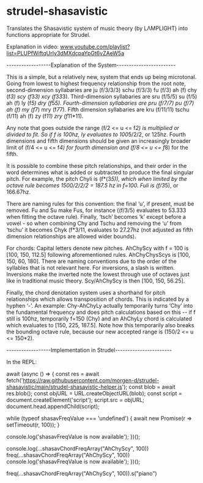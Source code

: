 # strudel-shasavistic
Translates the Shasavistic system of music theory (by LΛMPLIGHT) into functions appropriate for Strudel.

Explanation in video: www.youtube.com/playlist?list=PLUPfWiftqUrIy3dMXdcpaYpGt6vZAeW5a

------------------Explanation of the System------------------------

This is a simple, but a relatively new, system that ends up being microtonal.
Going from lowest to highest frequency relationship from the root note, second-dimension syllabaries are ju (f/3/3/3) schu (f/3/3) fu (f/3) ah (f) chy (f*3) scy (f*3*3) xcy (f*3*3*3).
Third-dimension syllabaries are sru (f/5/5) su (f/5) ah (f) ly (f*5) dry (f*5*5). Fourth-dimension syllabaries are pru (f/7/7) pu (f/7) ah (f) my (f*7) mry (f*7*7). Fifth dimension syllabaries are kru (f/11/11) tschu (f/11) ah (f) zy (f*11) zry (f*11*11).

Any note that goes outside the range (f/2 <= u <= f*2) is multiplied or divided to fit. So if f is 100hz, ly evaluates to 100*5/2/2, or 125hz. Fourth dimensions and fifth dimensions should be given an increasingly broader limit of (f/4 <= u <= f*4) for fourth dimension and (f/8 <= u <= f*8) for the fifth.

It is possible to combine these pitch relationships, and their order in the word determines what is added or subtracted to produce the final singular pitch. For example, the pitch Chyli is (f*(3*5)), which when limited by the octave rule becomes 1500/2/2/2 = 187.5 hz in f=100. Fuli is (f/3*5), or 166.67hz. 

There are naming rules for this convention: the final ‘u’, if present, must be removed. Fu and Su make Fus, for instance ((f/3/5) evaluates to 53.333 when fitting the octave rule). Finally, ‘tsch’ becomes ‘k’ except before a vowel - so when combining Chy and Tschu and removing the ‘u’ from ‘tschu’ it becomes Chyk (f*3/11, evaluates to 27.27hz (not adjusted as fifth dimension relationships are allowed wider bounds).

For chords:
Capital letters denote new pitches. AhChyScy with f = 100 is [100, 150, 112.5] following aforementioned rules. AhChyChysScys is [100, 150, 60, 180]. There are naming conventions due to the order of the syllables that is not relevant here.
For inversions, a slash is written. Inversions make the inverted note the lowest through use of octaves just like in traditional music theory. Scy/AhChyScy is then [100, 150, 56.25].

Finally, the chord denotation system uses a shorthand for pitch relationships which allows transposition of chords. This is indicated by a hyphen ‘-’. An example: Chy-AhChyLy actually temporarily turns ‘Chy’ into the fundamental frequency and does pitch calculations based on this -- if f still is 100hz, temporarily f=150 (Chy) and an AhChyLy chord is calculated which evaluates to [150, 225, 187.5]. Note how this temporarily also breaks the bounding octave rule, because our new accepted range is (150/2 <= u <= 150*2). 

------------------Implementation in Strudel-----------------------

In the REPL: 

await (async () => { const res = await fetch('https://raw.githubusercontent.com/morgen-d/strudel-shasavistic/main/strudel-shasavistic-helper.js'); 
  const blob = await res.blob(); 
  const objURL = URL.createObjectURL(blob); 
  const script = document.createElement('script'); 
  script.src = objURL; 
  document.head.appendChild(script);
  
  while (typeof shasavFreqValue === 'undefined') { await new Promise(r => setTimeout(r, 100)); }
  
  console.log('shasavFreqValue is now available'); })();
  
  console.log(...shasavChordFreqArray("AhChyScy", 100))
  freq(...shasavChordFreqArray("AhChyScy", 100))
    console.log('shasavFreqValue is now available');
})();

freq(...shasavChordFreqArray("AhChyScy", 100)).s("piano")
